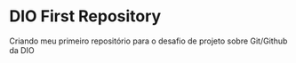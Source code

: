 # DIO First Repository
Criando meu primeiro repositório para o desafio de projeto sobre Git/Github da DIO
